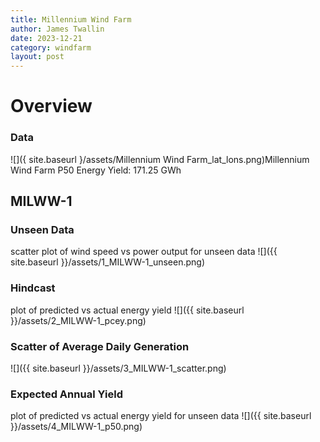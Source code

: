 ```yaml
---
title: Millennium Wind Farm
author: James Twallin
date: 2023-12-21
category: windfarm
layout: post
---
```

# Overview

### Data

![]({ site.baseurl }/assets/Millennium Wind Farm_lat_lons.png)Millennium Wind Farm P50 Energy Yield: 171.25 GWh

MILWW-1
-------------
### Unseen Data 
scatter plot of wind speed vs power output for unseen data
![]({{ site.baseurl }}/assets/1_MILWW-1_unseen.png)
### Hindcast 
plot of predicted vs actual energy yield
![]({{ site.baseurl }}/assets/2_MILWW-1_pcey.png)
### Scatter of Average Daily Generation 

![]({{ site.baseurl }}/assets/3_MILWW-1_scatter.png)
### Expected Annual Yield 
plot of predicted vs actual energy yield for unseen data
![]({{ site.baseurl }}/assets/4_MILWW-1_p50.png)

